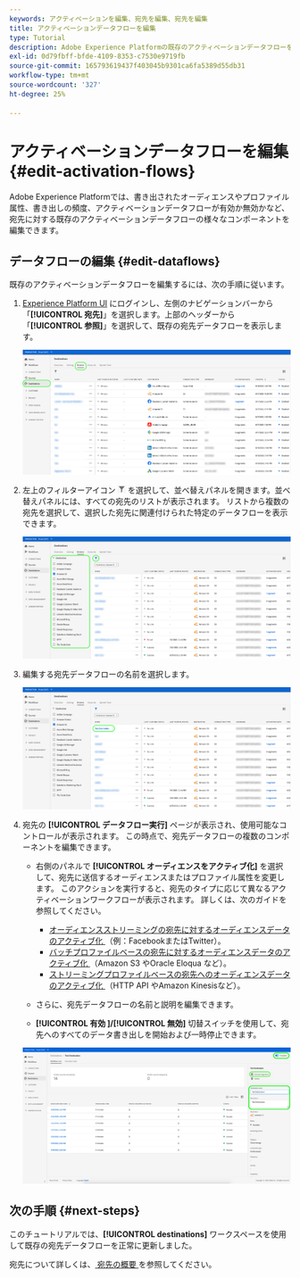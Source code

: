 ```yaml
---
keywords: アクティベーションを編集、宛先を編集、宛先を編集
title: アクティベーションデータフローを編集
type: Tutorial
description: Adobe Experience Platformの既存のアクティベーションデータフローを編集するには、この記事の手順に従います。
exl-id: 0d79fbff-bfde-4109-8353-c7530e9719fb
source-git-commit: 165793619437f403045b9301ca6fa5389d55db31
workflow-type: tm+mt
source-wordcount: '327'
ht-degree: 25%

---
```


# アクティベーションデータフローを編集 {#edit-activation-flows}

Adobe Experience Platformでは、書き出されたオーディエンスやプロファイル属性、書き出しの頻度、アクティベーションデータフローが有効か無効かなど、宛先に対する既存のアクティベーションデータフローの様々なコンポーネントを編集できます。

## データフローの編集 {#edit-dataflows}

既存のアクティベーションデータフローを編集するには、次の手順に従います。

1. [Experience Platform UI](https://platform.adobe.com/) にログインし、左側のナビゲーションバーから「**[!UICONTROL 宛先]**」を選択します。上部のヘッダーから「**[!UICONTROL 参照]**」を選択して、既存の宛先データフローを表示します。

   ![ 宛先の参照 ](../assets/ui/edit-activation/browse-destinations.png)

2. 左上のフィルターアイコン ![フィルターアイコン](../assets/ui/edit-activation/filter.png) を選択して、並べ替えパネルを開きます。並べ替えパネルには、すべての宛先のリストが表示されます。 リストから複数の宛先を選択して、選択した宛先に関連付けられた特定のデータフローを表示できます。

   ![ 宛先のフィルタリング ](../assets/ui/edit-activation/filter-destinations.png)

3. 編集する宛先データフローの名前を選択します。

   ![宛先を選択](../assets/ui/edit-activation/destination-select.png)

4. 宛先の **[!UICONTROL データフロー実行]** ページが表示され、使用可能なコントロールが表示されます。 この時点で、宛先データフローの複数のコンポーネントを編集できます。

   * 右側のパネルで **[!UICONTROL オーディエンスをアクティブ化]** を選択して、宛先に送信するオーディエンスまたはプロファイル属性を変更します。 このアクションを実行すると、宛先のタイプに応じて異なるアクティベーションワークフローが表示されます。 詳しくは、次のガイドを参照してください。
      * [ オーディエンスストリーミングの宛先に対するオーディエンスデータのアクティブ化 ](./activate-segment-streaming-destinations.md) （例：FacebookまたはTwitter）。
      * [ バッチプロファイルベースの宛先に対するオーディエンスデータのアクティブ化 ](./activate-batch-profile-destinations.md) （Amazon S3 やOracle Eloqua など）。
      * [ ストリーミングプロファイルベースの宛先へのオーディエンスデータのアクティブ化 ](./activate-streaming-profile-destinations.md) （HTTP API やAmazon Kinesisなど）。

   * さらに、宛先データフローの名前と説明を編集できます。
   * **[!UICONTROL 有効 ]/[!UICONTROL  無効]** 切替スイッチを使用して、宛先へのすべてのデータ書き出しを開始および一時停止できます。

   ![ 宛先の詳細 ](../assets/ui/edit-activation/destination-details.png)

## 次の手順 {#next-steps}

このチュートリアルでは、**[!UICONTROL destinations]** ワークスペースを使用して既存の宛先データフローを正常に更新しました。

宛先について詳しくは、[ 宛先の概要 ](../catalog/overview.md) を参照してください。
